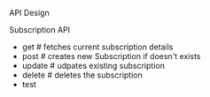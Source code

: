 API Design

Subscription API
- get # fetches current subscription details
- post # creates new Subscription if doesn't exists
- update # udpates existing subscription
- delete # deletes the subscription
- test
